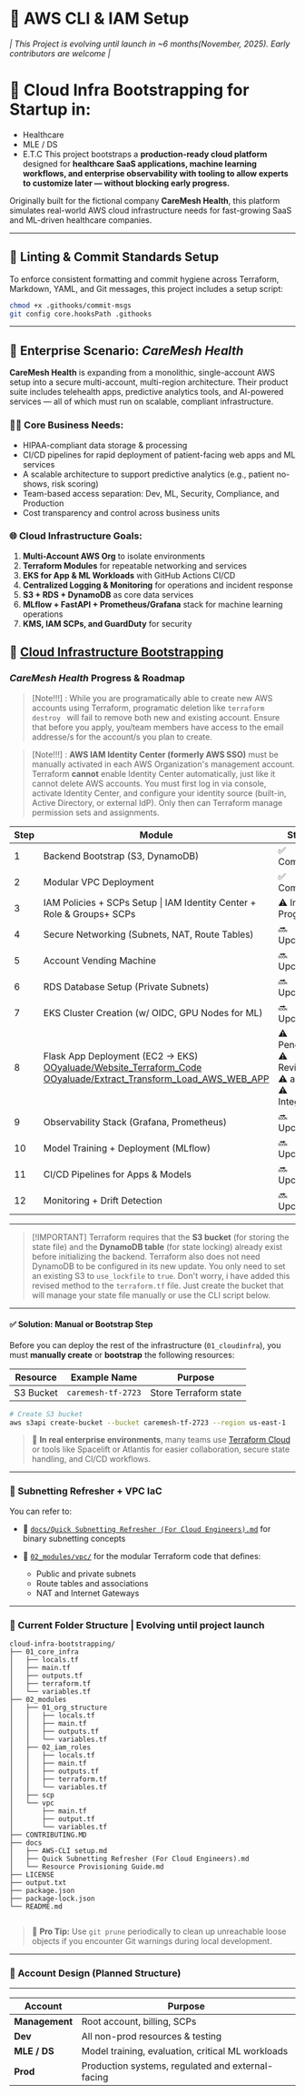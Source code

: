 # 📌 AWS CLI & IAM Setup
*| This Project is evolving until launch in ~6 months(November, 2025). Early contributors are welcome |*
# 🏥 Cloud Infra Bootstrapping for Startup in:

- Healthcare
- MLE / DS
- E.T.C
This project bootstraps a **production-ready cloud platform** designed for **healthcare SaaS applications, machine learning workflows, and enterprise observability with tooling to allow experts to customize later — without blocking early progress.**

Originally built for the fictional company **CareMesh Health**, this platform simulates real-world AWS cloud infrastructure needs for fast-growing SaaS and ML-driven healthcare companies.

---

## 🩼 Linting & Commit Standards Setup

To enforce consistent formatting and commit hygiene across Terraform, Markdown, YAML, and Git messages, this project includes a setup script:

```bash
chmod +x .githooks/commit-msgs
git config core.hooksPath .githooks

```

---

## 🧠 Enterprise Scenario: *CareMesh Health*

**CareMesh Health** is expanding from a monolithic, single-account AWS setup into a secure multi-account, multi-region architecture.
Their product suite includes telehealth apps, predictive analytics tools, and AI-powered services — all of which must run on scalable, compliant infrastructure.

### 👩‍⚕️ Core Business Needs:

* HIPAA-compliant data storage & processing
* CI/CD pipelines for rapid deployment of patient-facing web apps and ML services
* A scalable architecture to support predictive analytics (e.g., patient no-shows, risk scoring)
* Team-based access separation: Dev, ML, Security, Compliance, and Production
* Cost transparency and control across business units

### 🌐 Cloud Infrastructure Goals:

1. **Multi-Account AWS Org** to isolate environments
2. **Terraform Modules** for repeatable networking and services
3. **EKS for App & ML Workloads** with GitHub Actions CI/CD
4. **Centralized Logging & Monitoring** for operations and incident response
5. **S3 + RDS + DynamoDB** as core data services
6. **MLflow + FastAPI + Prometheus/Grafana** stack for machine learning operations
7. **KMS, IAM SCPs, and GuardDuty** for security

## 🔧 [Cloud Infrastructure Bootstrapping](https://github.com/OOyaluade/cloud-infra-bootstrapping)

### *CareMesh Health* Progress & Roadmap

> \[Note!!!] : While you are programatically able to create new AWS accounts using Terraform, programatic deletion like `terraform destroy ` will fail to remove both new and existing account. Ensure that before you apply, you/team members have access to the email addresse/s for the account/s you plan to create.

> \[Note!!!] : **AWS IAM Identity Center (formerly AWS SSO)** must be manually activated in each AWS Organization's management account. Terraform **cannot** enable Identity Center automatically, just like it cannot delete AWS accounts. You must first log in via console, activate Identity Center, and configure your identity source (built-in, Active Directory, or external IdP). Only then can Terraform manage permission sets and assignments.

| Step | Module                                                                                                                                                                                                                                         | Status                                                |
| ---- | ---------------------------------------------------------------------------------------------------------------------------------------------------------------------------------------------------------------------------------------------- | ----------------------------------------------------- |
| 1    | Backend Bootstrap (S3, DynamoDB)                                                                                                                                                                                                               | ✅ Completed                                           |
| 2    | Modular VPC Deployment                                                                                                                                                                                                                         | ✅ Completed                                           |
| 3    | IAM Policies + SCPs Setup \| IAM Identity Center + Role & Groups+ SCPs                                                                                                                                                                         | ⚠️ In Progress                                        |
| 4    | Secure Networking (Subnets, NAT, Route Tables)                                                                                                                                                                                                 | 🔜 Upcoming                                           |
| 5    | Account Vending Machine                                                                                                                                                                                                                        | 🔜 Upcoming                                           |
| 6    | RDS Database Setup (Private Subnets)                                                                                                                                                                                                           | 🔜 Upcoming                                           |
| 7    | EKS Cluster Creation (w/ OIDC, GPU Nodes for ML)                                                                                                                                                                                               | 🔜 Upcoming                                           |
| 8    | Flask App Deployment (EC2 → EKS)<br>[OOyaluade/Website_Terraform_Code](https://github.com/OOyaluade/Website_Terraform_Code)<br>[OOyaluade/Extract_Transform_Load_AWS_WEB_APP](https://github.com/OOyaluade/Extract_Transform_Load_AWS_WEB_APP) | ⚠️ Pending<br>⚠️ Revision<br>⚠️ and<br>⚠️ Integration |
| 9    | Observability Stack (Grafana, Prometheus)                                                                                                                                                                                                      | 🔜 Upcoming                                           |
| 10   | Model Training + Deployment (MLflow)                                                                                                                                                                                                           | 🔜 Upcoming                                           |
| 11   | CI/CD Pipelines for Apps & Models                                                                                                                                                                                                              | 🔜 Upcoming                                           |
| 12   | Monitoring + Drift Detection                                                                                                                                                                                                                   | 🔜 Upcoming                                           |


---

> \[!IMPORTANT]
> Terraform requires that the **S3 bucket** (for storing the state file) and the **DynamoDB table** (for state locking) already exist before initializing the backend.
> Terraform also does not need DynamoDB to be configured in its new update. You only need to set an existing S3 to `use_lockfile` to `true`. Don't worry, i have added this revised method to the `terraform.tf` file. Just create the bucket that will manage your state file manually or use the CLI script below.

---

#### ✅ Solution: Manual or Bootstrap Step

Before you can deploy the rest of the infrastructure (`01_cloudinfra`), you must **manually create** or **bootstrap** the following resources:

| Resource       | Example Name        | Purpose                               |
| -------------- | ------------------- | ------------------------------------- |
| S3 Bucket      | `caremesh-tf-2723`  | Store Terraform state                 |

```bash
# Create S3 bucket
aws s3api create-bucket --bucket caremesh-tf-2723 --region us-east-1
```


> 💼 **In real enterprise environments**, many teams use [Terraform Cloud](https://www.terraform.io/cloud) or tools like Spacelift or Atlantis for easier collaboration, secure state handling, and CI/CD workflows.

---

### 🧠 Subnetting Refresher + VPC IaC

You can refer to:

* 📄 [`docs/Quick Subnetting Refresher (For Cloud Engineers).md`](https://github.com/OOyaluade/cloud-infra-bootstrapping/blob/main/docs/Quick%20Subnetting%20Refresher%20%28For%20Cloud%20Engineers%29.md) for binary subnetting concepts
* 🧱 [`02_modules/vpc/`](https://github.com/OOyaluade/cloud-infra-bootstrapping/tree/main/02_modules/vpc) for the modular Terraform code that defines:

  * Public and private subnets
  * Route tables and associations
  * NAT and Internet Gateways

---

### 📁 Current Folder Structure | Evolving until project launch 

```shell
cloud-infra-bootstrapping/
├── 01_core_infra
│   ├── locals.tf
│   ├── main.tf
│   ├── outputs.tf
│   ├── terraform.tf
│   └── variables.tf
├── 02_modules
│   ├── 01_org_structure
│   │   ├── locals.tf
│   │   ├── main.tf
│   │   ├── outputs.tf
│   │   └── variables.tf
│   ├── 02_iam_roles
│   │   ├── locals.tf
│   │   ├── main.tf
│   │   ├── outputs.tf
│   │   ├── terraform.tf
│   │   └── variables.tf
│   ├── scp
│   └── vpc
│       ├── main.tf
│       ├── output.tf
│       └── variables.tf
├── CONTRIBUTING.MD
├── docs
│   ├── AWS-CLI setup.md
│   ├── Quick Subnetting Refresher (For Cloud Engineers).md
│   └── Resource Provisioning Guide.md
├── LICENSE
├── output.txt
├── package.json
├── package-lock.json
└── README.md


```

> 🔁 **Pro Tip:** Use `git prune` periodically to clean up unreachable loose objects if you encounter Git warnings during local development.

---

### 🏩 Account Design (Planned Structure)

---

| Account        | Purpose                                           |
| -------------- | ------------------------------------------------- |
| **Management** | Root account, billing, SCPs                       |
| **Dev**        | All non-prod resources & testing                  |
| **MLE / DS**   | Model training, evaluation, critical ML workloads |
| **Prod**       | Production systems, regulated and external-facing |
